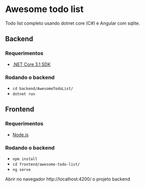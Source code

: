 # Awesome todo list
Todo list completo usando dotnet core (C#) e Angular com sqlite.

## Backend
### Requerimentos
- [.NET Core 3.1 SDK](https://dotnet.microsoft.com/download/dotnet-core/3.1)

### Rodando o backend
- `cd backend/AwesomeTodoList/`
- `dotnet run`

## Frontend
### Requerimentos
- [Node.js](https://nodejs.org/en/download/)

### Rodando o backend
- `npm install`
- `cd frontend/awesome-todo-list/`
- `ng serve`

Abrir no navegador http://localhost:4200/ o projeto backend
